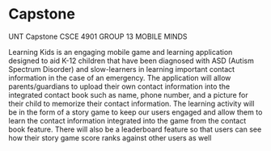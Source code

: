# Capstone
UNT Capstone CSCE 4901
GROUP 13
MOBILE MINDS

Learning Kids is an engaging mobile game and learning application designed to aid K-12 children that have been diagnosed with ASD (Autism Spectrum Disorder) and slow-learners in learning important contact information in the case of an emergency. The application will allow parents/guardians to upload their own contact information into the integrated contact book such as name, phone number, and a picture for their child to memorize their contact information. The learning activity will be in the form of a story game to keep our users engaged and allow them to learn the contact information integrated into the game from the contact book feature. There will also be a leaderboard feature so that users can see how their story game score ranks against other users as well
